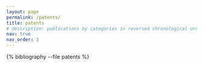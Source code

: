 ```yaml
---
layout: page
permalink: /patents/
title: patents
# description: publications by categories in reversed chronological order. generated by jekyll-scholar.
nav: true
nav_order: 3
---
```


<!-- _pages/patents.md -->
<div class="publications">

{% bibliography --file patents %}

</div>
